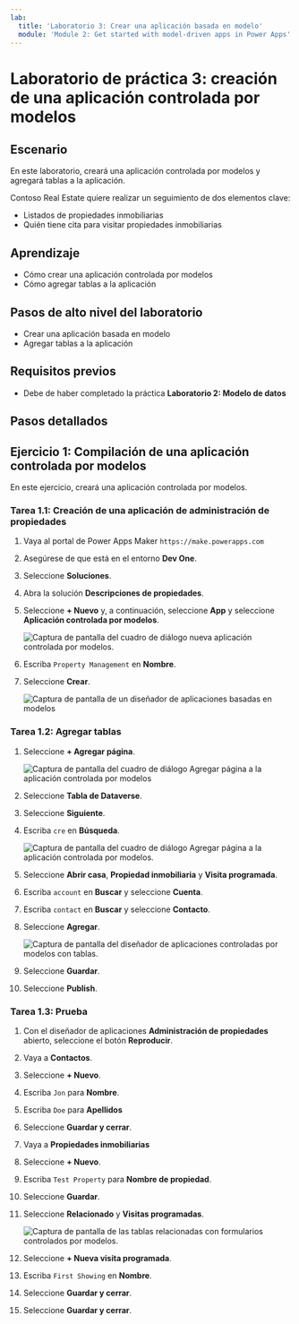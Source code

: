 ```yaml
---
lab:
  title: 'Laboratorio 3: Crear una aplicación basada en modelo'
  module: 'Module 2: Get started with model-driven apps in Power Apps'
---
```


# Laboratorio de práctica 3: creación de una aplicación controlada por modelos

## Escenario

En este laboratorio, creará una aplicación controlada por modelos y agregará tablas a la aplicación.

Contoso Real Estate quiere realizar un seguimiento de dos elementos clave:

- Listados de propiedades inmobiliarias
- Quién tiene cita para visitar propiedades inmobiliarias

## Aprendizaje

- Cómo crear una aplicación controlada por modelos
- Cómo agregar tablas a la aplicación

## Pasos de alto nivel del laboratorio

- Crear una aplicación basada en modelo
- Agregar tablas a la aplicación
  
## Requisitos previos

- Debe de haber completado la práctica **Laboratorio 2: Modelo de datos**


## Pasos detallados

## Ejercicio 1: Compilación de una aplicación controlada por modelos

En este ejercicio, creará una aplicación controlada por modelos.

### Tarea 1.1: Creación de una aplicación de administración de propiedades

1. Vaya al portal de Power Apps Maker `https://make.powerapps.com`

1. Asegúrese de que está en el entorno **Dev One**.

1. Seleccione **Soluciones**.

1. Abra la solución **Descripciones de propiedades**.

1. Seleccione **+ Nuevo** y, a continuación, seleccione **App** y seleccione **Aplicación controlada por modelos**.

    ![Captura de pantalla del cuadro de diálogo nueva aplicación controlada por modelos.](../media/new-mda.png)

1. Escriba `Property Management` en **Nombre**.

1. Seleccione **Crear**.

    ![Captura de pantalla de un diseñador de aplicaciones basadas en modelos](../media/mda-designer.png)


### Tarea 1.2: Agregar tablas

1. Seleccione **+ Agregar página**.

    ![Captura de pantalla del cuadro de diálogo Agregar página a la aplicación controlada por modelos](../media/mda-new-page.png)

1. Seleccione **Tabla de Dataverse**.

1. Seleccione **Siguiente**.

1. Escriba `cre` en **Búsqueda**.

    ![Captura de pantalla del cuadro de diálogo Agregar página a la aplicación controlada por modelos.](../media/mda-add-tables.png)

1. Seleccione **Abrir casa**, **Propiedad inmobiliaria** y **Visita programada**.

1. Escriba `account` en **Buscar** y seleccione **Cuenta**.

1. Escriba `contact` en **Buscar** y seleccione **Contacto**.

1. Seleccione **Agregar**.

    ![Captura de pantalla del diseñador de aplicaciones controladas por modelos con tablas.](../media/mda-designer-with-tables.png)

1. Seleccione **Guardar**.

1. Seleccione **Publish**.


### Tarea 1.3: Prueba

1. Con el diseñador de aplicaciones **Administración de propiedades** abierto, seleccione el botón **Reproducir**.

1. Vaya a **Contactos**.

1. Seleccione **+ Nuevo**.

1. Escriba `Jon` para **Nombre**.

1. Escriba `Doe` para **Apellidos**

1. Seleccione **Guardar y cerrar**.

1. Vaya a **Propiedades inmobiliarias**

1. Seleccione **+ Nuevo**.

1. Escriba `Test Property` para **Nombre de propiedad**.

1. Seleccione **Guardar**.

1. Seleccione **Relacionado** y **Visitas programadas**.

    ![Captura de pantalla de las tablas relacionadas con formularios controlados por modelos.](../media/mda-related-records.png)

1. Seleccione **+ Nueva visita programada**.

1. Escriba `First Showing` en **Nombre**.

1. Seleccione **Guardar y cerrar**.

1. Seleccione **Guardar y cerrar**.

